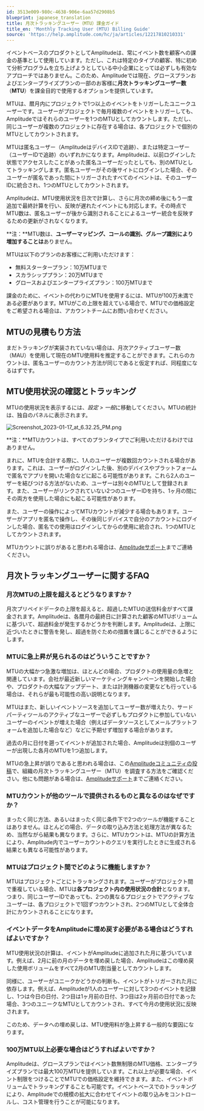 ```yaml
---
id: 3513e009-980c-4638-906e-6aa57d2908b5
blueprint: japanese_translation
title: 月次トラッキングユーザー（MTU）課金ガイド
title_en: 'Monthly Tracking User (MTU) Billing Guide'
source: 'https://help.amplitude.com/hc/ja/articles/12217810210331'
---
```

イベントベースのプロダクトとしてAmplitudeは、常にイベント数を顧客への課金の基準として使用しています。ただし、これは特定のタイプの顧客、特に初めて分析プログラムを立ち上げようとしている中小企業にとっては必ずしも有効なアプローチではありません。このため、Amplitudeでは現在、グロースプランおよびエンタープライズプランの一部のお客様に**月次トラッキングユーザー数**（**MTU**）を課金目的で使用するオプションを提供しています。

MTUは、暦月内にプロジェクトで1つ以上のイベントをトリガーしたユニークユーザーです。ユーザーがプロジェクトで毎月複数のイベントをトリガーしても、Amplitudeではそれらのユーザーを1つのMTUとしてカウントします。ただし、同じユーザーが複数のプロジェクトに存在する場合は、各プロジェクトで個別のMTUとしてカウントされます。

MTUは匿名ユーザー（AmplitudeはデバイスIDで追跡）、または特定ユーザー（ユーザーIDで追跡）のいずれかになります。Amplitudeは、以前ログインした状態でアクセスしたことがあった匿名ユーザーだったとしても、別のMTUとしてトラッキングします。匿名ユーザーがその後サイトにログインした場合、そのユーザーが匿名であった間にトリガーされたすべてのイベントは、そのユーザーIDに統合され、1つのMTUとしてカウントされます。

Amplitudeは、MTU使用状況を日次で計算し、さらに月次の締め後にもう一度追加で最終計算を行い、反映が遅れたイベントにも対応します。その時点でMTU数は、匿名ユーザーが後から識別されることによるユーザー統合を反映するための更新がされなくなります。

**注：**MTU数は、**ユーザーマッピング、コールの識別、グループ識別により増加することは**ありません。

MTUは以下のプランのお客様にご利用いただけます：

* 無料スタータープラン：10万MTUまで
* スカラシッププラン：20万MTUまで
* グロースおよびエンタープライズプラン：100万MTUまで

課金のために、イベントの代わりにMTUを使用するには、MTUが100万未満である必要があります。MTUがこの上限を超えている場合で、MTUでの価格設定をご希望される場合は、アカウントチームにお問い合わせください。

## MTUの見積もり方法

まだトラッキングが実装されていない場合は、月次アクティブユーザー数（MAU）を使用して現在のMTU使用料を推定することができます。これらのカウントは、匿名ユーザーのカウント方法が同じであると仮定すれば、同程度になるはずです。

## MTU使用状況の確認とトラッキング

MTUの使用状況を表示するには、*設定 > 一般*に移動してください。MTUの統計は、独自のパネルに表示されます。

![Screenshot_2023-01-17_at_6.32.25_PM.png](/docs/output/img/jp/screenshot-2023-01-17-at-6-32-25-pm-png.png)

**注：**MTUカウントは、すべてのプランタイプでご利用いただけるわけではありません。

まれに、MTUを合計する際に、1人のユーザーが複数回カウントされる場合があります。これは、ユーザーがログインした後、別のデバイスやプラットフォームで匿名でアプリを開いた場合などに起こる可能性があります。これら2人のユーザーを結びつける方法がないため、ユーザーは別々のMTUとして登録されます。また、ユーザーがリンクされていない2つのユーザーIDを持ち、1ヶ月の間にその両方を使用した場合にも起こる可能性があります。

また、ユーザーの操作によってMTUカウントが減少する場合もあります。ユーザーがアプリを匿名で操作し、その後同じデバイスで自分のアカウントにログインした場合、匿名での使用はログインしてからの使用に統合され、1つのMTUとしてカウントされます。

MTUカウントに誤りがあると思われる場合は、[Amplitudeサポート](https://support.amplitude.com)までご連絡ください。

## 月次トラッキングユーザーに関するFAQ

### 月次MTUの上限を超えるとどうなりますか？

月次プリペイドデータの上限を超えると、超過したMTUの送信料金がすべて課金されます。Amplitudeは、各暦月の最終日に計算された顧客のMTUボリュームに基づいて、超過料金が発生するかどうかを判断します。Amplitudeは、上限に近づいたときに警告を発し、超過を防ぐための措置を講じることができるようにします。

### MTUに急上昇が見られるのはどういうことですか？

MTUの大幅かつ急激な増加は、ほとんどの場合、プロダクトの使用量の急増と関連しています。会社が最近新しいマーケティングキャンペーンを開始した場合や、プロダクトの大幅なアップデート、または計測機器の変更なども行っている場合は、それらが最も可能性の高い説明となります。

MTUはまた、新しいイベントソースを追加してユーザー数が増えたり、サードパーティツールのアクティブなユーザーで必ずしもプロダクトに参加していないユーザーのイベントが増えた場合（例えばデータソースとしてメールプラットフォームを追加した場合など）などに予期せず増加する場合があります。

過去の月に日付を遡ってイベントが追加された場合、Amplitudeは別個のユーザーが出現した各月のMTUを1つ追加します。

MTUの急上昇が誤りであると思われる場合は、この[Amplitudeコミュニティの投稿](https://community.amplitude.com/building-and-sharing-your-analysis-58/learn-how-to-investigate-your-org-s-monthly-tracked-users-mtus-2163%C2%A0)で、組織の月次トラッキングユーザー（MTU）を調査する方法をご確認ください。他にも問題がある場合は、[Amplitudeサポート](https://support.amplitude.com)までご連絡ください。

### MTUカウントが他のツールで提供されるものと異なるのはなぜですか？

まったく同じ方法、あるいはまったく同じ条件下で2つのツールが機能することはありません。ほとんどの場合、データの取り込み方法と処理方法が異なるため、当然ながら結果も異なります。さらに、MTUカウントは、MTUの計算方法により、Amplitude内でユーザーカウントのクエリを実行したときに生成される結果とも異なる可能性があります。

### MTUはプロジェクト間でどのように機能しますか？

MTUはプロジェクトごとにトラッキングされます。ユーザーがプロジェクト間で重複している場合、MTUは**各プロジェクト内の使用状況の合計**となります。つまり、同じユーザーIDであっても、2つの異なるプロジェクトでアクティブなユーザーは、各プロジェクトで1回ずつカウントされ、2つのMTUとして全体合計にカウントされることになります。

### イベントデータをAmplitudeに埋め戻す必要がある場合はどうすればよいですか？

MTU使用状況の計算は、イベントがAmplitudeに追加された月に基づいています。例えば、2月に前の月のデータを埋め戻した場合、Amplitudeはこの埋め戻した使用ボリュームをすべて2月のMTU割当量としてカウントします。

同様に、ユーザーがユニークかどうかの判断も、イベントがトリガーされた月に依存します。例えば、Amplitudeが1人のユーザーに対して3つのイベントを記録し、1つは今日の日付、2つ目は1ヶ月前の日付、3つ目は2ヶ月前の日付であった場合、3つのユニークなMTUとしてカウントされ、すべて今月の使用状況に反映されます。

このため、データへの埋め戻しは、MTU使用料が急上昇する一般的な要因になります。

### 100万MTU以上必要な場合はどうすればよいですか？

Amplitudeは、グロースプランではイベント数無制限のMTU価格、エンタープライズプランでは最大100万MTUを提供しています。これ以上が必要な場合、イベント制限をつけることでMTUでの価格設定を維持できます。また、イベントボリュームでトラッキングすることも可能です。イベントベースでのトラッキングにより、Amplitudeでの規模の拡大に合わせてイベントの取り込みをコントロールし、コスト管理を行うことが可能になります。

